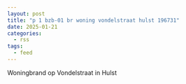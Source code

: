 ```yaml
---
layout: post
title: "p 1 bzb-01 br woning vondelstraat hulst 196731"
date: 2025-01-21
categories: 
  - rss
tags: 
  - feed
---
```


Woningbrand op Vondelstraat in Hulst
